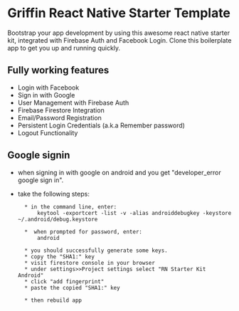 # Griffin React Native Starter Template

Bootstrap your app development by using this awesome react native starter kit, integrated with Firebase Auth and Facebook Login. Clone this boilerplate app to get you up and running quickly.

## Fully working features

- Login with Facebook
- Sign in with Google
- User Management with Firebase Auth
- Firebase Firestore Integration
- Email/Password Registration
- Persistent Login Credentials (a.k.a Remember password)
- Logout Functionality


## Google signin

- when signing in with google on android and you get "developer_error google sign in".
- take the following steps:

      	* in the command line, enter:
      		keytool -exportcert -list -v -alias androiddebugkey -keystore ~/.android/debug.keystore

      	*  when prompted for password, enter:
      		android

      	* you should successfully generate some keys.
      	* copy the "SHA1:" key
      	* visit firestore console in your browser
      	* under settings>>Project settings select "RN Starter Kit Android"
      	* click "add fingerprint"
      	* paste the copied "SHA1:" key

      	* then rebuild app


